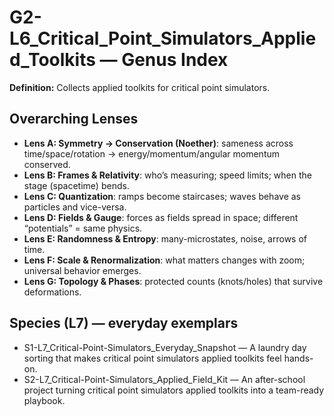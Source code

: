 # G2-L6_Critical_Point_Simulators_Applied_Toolkits — Genus Index
**Definition:** Collects applied toolkits for critical point simulators.

## Overarching Lenses

- **Lens A: Symmetry -> Conservation (Noether)**: sameness across time/space/rotation → energy/momentum/angular momentum conserved.
- **Lens B: Frames & Relativity**: who’s measuring; speed limits; when the stage (spacetime) bends.
- **Lens C: Quantization**: ramps become staircases; waves behave as particles and vice-versa.
- **Lens D: Fields & Gauge**: forces as fields spread in space; different “potentials” = same physics.
- **Lens E: Randomness & Entropy**: many-microstates, noise, arrows of time.
- **Lens F: Scale & Renormalization**: what matters changes with zoom; universal behavior emerges.
- **Lens G: Topology & Phases**: protected counts (knots/holes) that survive deformations.

## Species (L7) — everyday exemplars
- S1-L7_Critical-Point-Simulators_Everyday_Snapshot — A laundry day sorting that makes critical point simulators applied toolkits feel hands-on.
- S2-L7_Critical-Point-Simulators_Applied_Field_Kit — An after-school project turning critical point simulators applied toolkits into a team-ready playbook.
